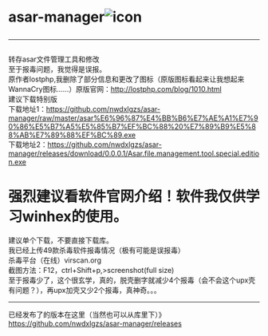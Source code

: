 # asar-manager![icon](https://github.com/nwdxlgzs/asar-manager/raw/master/asar.ico)<hr/>
转存asar文件管理工具和修改<br/>
至于报毒问题，我觉得是误报。<br/>
原作者lostphp,我删除了部分信息和更改了图标（原版图标看起来让我想起来WannaCry图标……）原版官网：http://lostphp.com/blog/1010.html<br/>
建议下载特别版<br/>
下载地址1：https://github.com/nwdxlgzs/asar-manager/raw/master/asar%E6%96%87%E4%BB%B6%E7%AE%A1%E7%90%86%E5%B7%A5%E5%85%B7%EF%BC%88%20%E7%89%B9%E5%88%AB%E7%89%88%EF%BC%89.exe<br/>
下载地址2：https://github.com/nwdxlgzs/asar-manager/releases/download/0.0.0.1/Asar.file.management.tool.special.edition.exe<br/>
# 强烈建议看软件官网介绍！软件我仅供学习winhex的使用。<br/>
建议单个下载，不要直接下载库。<br/>
我已经上传49款杀毒软件报毒情况（极有可能是误报毒）<br/>
杀毒平台（在线）virscan.org<br/>
截图方法：F12，ctrl+Shift+p,>screenshot(full size)<br/>
至于报毒少了，这个很玄学，真的，脱壳删字就减少4个报毒（会不会这个upx壳有问题？），再upx加壳又少2个报毒，真神奇。。。<hr/>
已经发布了的版本在这里（当然也可以从库里下）》https://github.com/nwdxlgzs/asar-manager/releases
